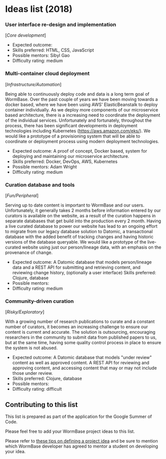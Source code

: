 # Ideas list (2018)

### User interface re-design and implementation
[_Core development_]
* Expected outcome:
* Skills preferred: HTML, CSS, JavaScript
* Possible mentors: Sibyl Gao
* Difficulty rating: medium

### Multi-container cloud deployment
[_Infrastructure/Automation_]

Being able to continuously deploy code and data is a long term goal of WormBase. Over the past couple of years we have been moving towards a docker based, where we have been using AWS' ElasticBeanstalk to deploy container individually. As we deploy more components of our microservice based architecture, there is a increasing need to coordinate the deployment of the individual services. Unfortunately and fortunately, throughout the process, there has been significant developments in deployment technologies including Kubernetes (https://aws.amazon.com/eks/). We would like a prototype of a provisioning system that will be able to coordinate or deployment process using modern deployment technologies. 
* Expected outcome: A proof of concept, Docker based, system for deploying and maintaining our microservice architecture.  
* Skills preferred: Docker, DevOps, AWS, Kubernetes
* Possible mentors: Adam Wright
* Difficulty rating: medium

### Curation database and tools
[_Fun/Peripheral_]

Serving up to date content is important to WormBase and our users. Unfortunately, it generally takes 2 months before information entered by our curators is available on the website, as a result of the curation happens in separate databases that get build into the production every 2 month. Having a live curated database to power our website has lead to an ongoing effort to migrate from our legacy database solution to Datomic, a transactional database with the added benefit of tracking changes and having historic versions of the database queryable. We would like a prototype of the live-curated website using just our person/lineage data, with an emphasis on the provenance of change.
* Expected outcome: A Datomic database that models person/lineage data and a REST API for submitting and retrieving content, and reviewing change history, (optionally a user interface)
Skills preferred: Clojure, database
* Possible mentors:
* Difficulty rating: medium

### Community-driven curation
[_Risky/Exploratory_]

With a growing number of research publications to curate and a constant number of curators, it becomes an increasing challenge to ensure our content is current and accurate. The solution is outsourcing, encouraging researchers in the community to submit data from published papers to us, but at the same time, having some quality control process in place to ensure the system is not abused.
* Expected outcome: A Datomic database that models "under review" content as well as approved content. A REST API for reviewing and approving content, and accessing content that may or may not include those under review.
* Skills preferred: Clojure, database
* Possible mentors:
* Difficulty rating: difficult


## Contributing to this list

This list is prepared as part of the application for the Google Summer of Code.

Please feel free to add your WormBase project ideas to this list.

Please refer to [these tips on defining a project idea](https://google.github.io/gsocguides/mentor/defining-a-project-ideas-list) and be sure to mention which WormBase developer has agreed to mentor a student on developing your idea.
